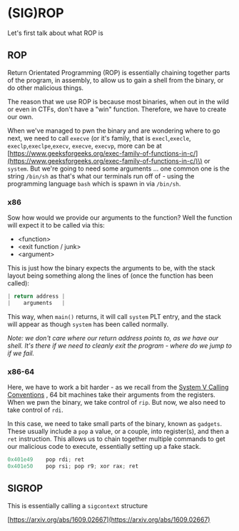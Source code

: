 # \(SIG\)ROP

Let's first talk about what ROP is

## ROP

Return Orientated Programming \(ROP\) is essentially chaining together parts of the program, in assembly, to allow us to gain a shell from the binary, or do other malicious things.

The reason that we use ROP is because most binaries, when out in the wild or even in CTFs, don't have a "win" function. Therefore, we have to create our own.

When we've managed to pwn the binary and are wondering where to go next, we need to call `execve` \(or it's family, that is `execl`,`execle`, `execlp`,`execlpe`,`execv`, `execve`, `execvp`, more can be at [https://www.geeksforgeeks.org/exec-family-of-functions-in-c/](https://www.geeksforgeeks.org/exec-family-of-functions-in-c/)\) or `system`. But we're going to need some arguments ... one common one is the string `/bin/sh` as that's what our terminals run off of - using the programming language `bash` which is spawn in via `/bin/sh`.

### x86

Sow how would we provide our arguments to the function? Well the function will expect it to be called via this:

* &lt;function&gt;
* &lt;exit function / junk&gt;
* &lt;argument&gt;

This is just how the binary expects the arguments to be, with the stack layout being something along the lines of \(once the function has been called\):

```java
| return address |
|    arguments   |
```

This way, when `main()` returns, it will call `system` PLT entry, and the stack will appear as though `system` has been called normally.

_Note: we don't care where our return address points to, as we have our shell. It's there if we need to cleanly exit the program - where do we jump to if we fail._

### x86-64

Here, we have to work a bit harder - as we recall from the [System V Calling Conventions](../../theory/system-v-calling-conventions.md) , 64 bit machines take their arguments from the registers. When we pwn the binary, we take control of `rip`. But now, we also need to take control of `rdi`.

In this case, we need to take small parts of the binary, known as `gadgets`. These usually include a `pop` a value, or a couple, into register\(s\), and then a `ret` instruction. This allows us to chain together multiple commands to get our malicious code to execute, essentially setting up a fake stack.

```java
0x401e49    pop rdi; ret
0x401e50    pop rsi; pop r9; xor rax; ret 
```

## SIGROP

This is essentially calling a `sigcontext` structure



[https://arxiv.org/abs/1609.02667](https://arxiv.org/abs/1609.02667)



